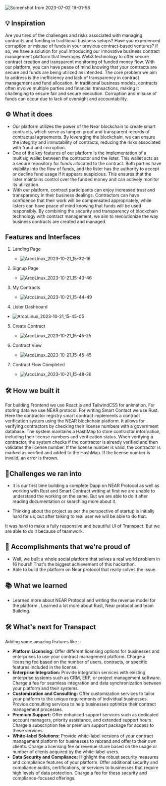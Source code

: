 ![Screenshot from 2023-07-02 19-01-58](https://github.com/HackArchive/Transpact/assets/81790585/0ff44ded-efc4-4457-9a32-55ea6c8f567e)

## 💡 Inspiration
Are you tired of the challenges and risks associated with managing contracts and funding in traditional business setups? Have you experienced corruption or misuse of funds in your previous contract-based ventures? If so, we have a solution for you!
Introducing our innovative business contract management platform that leverages Web3 technology to offer secure contract creation and transparent monitoring of funded money flow. With our platform, you can have peace of mind knowing that your contracts are secure and funds are being utilized as intended.
The core problem we aim to address is the inefficiency and lack of transparency in contract management and fund allocation. In traditional business models, contracts often involve multiple parties and financial transactions, making it challenging to ensure fair and secure execution. Corruption and misuse of funds can occur due to lack of oversight and accountability.

## ⚙ What it does
- Our platform utilizes the power of the Near blockchain to create smart contracts, which serve as tamper-proof and transparent records of contractual agreements. By leveraging the blockchain, we can ensure the integrity and immutability of contracts, reducing the risks associated with fraud and corruption.
- One of the key features of our platform is the implementation of a multisig wallet between the contractor and the lister. This wallet acts as a secure repository for funds allocated to the contract. Both parties have visibility into the flow of funds, and the lister has the authority to accept or decline fund usage if it appears suspicious. This ensures that the lister maintains control over the funded money and can actively monitor its utilization.
- With our platform, contract participants can enjoy increased trust and transparency in their business dealings. Contractors can have confidence that their work will be compensated appropriately, while listers can have peace of mind knowing that funds will be used responsibly. By combining the security and transparency of blockchain technology with contract management, we aim to revolutionize the way business contracts are created and managed.


## Features and Interfaces

1. Landing Page <a id="Landing Page"></a>
   - ![ArcoLinux_2023-10-21_15-32-16](https://github.com/Transpact/transpact/assets/68425016/dc98e6c9-3ee6-46fa-bd44-e47c3422a13b)


2. Signup Page <a id="Signup-Page"></a>
   - ![ArcoLinux_2023-10-21_15-43-46](https://github.com/Transpact/transpact/assets/68425016/da591af1-72c0-49af-9fe5-df2d42f9b8bd)


3. My Contracts  <a id="My-Contracts"></a>
   - ![ArcoLinux_2023-10-21_15-44-49](https://github.com/Transpact/transpact/assets/68425016/a5469c7f-8f10-4e4d-918e-8c85211de511)


4. Lister Dashboard <a id="Lister-Dashboard"></a>
 - ![ArcoLinux_2023-10-21_15-45-05](https://github.com/Transpact/transpact/assets/68425016/7dc032c8-511f-4591-9300-8b2f78f60584)

5. Create Contract <a id="Create-Contract"></a>
	- ![ArcoLinux_2023-10-21_15-45-25](https://github.com/Transpact/transpact/assets/68425016/c6220668-5012-43f8-a13e-b94b9565770c)


5. Contract View <a id="Contract-View"></a>
	- ![ArcoLinux_2023-10-21_15-45-45](https://github.com/Transpact/transpact/assets/68425016/4cf759f8-5c45-447f-8375-b143606a26b7)


  
6. Contract Flow Completed <a id="Contract-Flow-Completed"></a>
   - ![ArcoLinux_2023-10-21_15-48-26](https://github.com/Transpact/transpact/assets/68425016/05f008b2-0e19-4318-aefe-48300245623f)



## 🛠  How we built it
For building Frontend we use React.js and TailwindCSS for animation. For storing data we use NEAR protocol. For writing Smart Contact we use Rust. Here the contractor registry smart contract implements a contract verification system using the NEAR blockchain platform. It allows for verifying contractors by checking their license numbers with a government database. The system maintains a HashMap to store contractor information, including their license numbers and verification status. When verifying a contractor, the system checks if the contractor is already verified and then validates the license number. If the license number is valid, the contractor is marked as verified and added to the HashMap. If the license number is invalid, an error is thrown.

## 💪Challenges we ran into
- It is our first time building a complete Dapp on NEAR Protocol as well as working with Rust and Smart Contract writing at first we are unable to understand the working on the same. But we are able to do it after reading documentation or searching more about it.

- Thinking about the project as per the perspective of startup is initially hard for us, but after talking to real user we will be able to do that.

It was hard to make a fully responsive and beautiful UI of Transpact. But we are able to do it because of teamwork.

## 📌 Accomplishments that we're proud of
- Well, we built a whole social platform that solves a real world problem in 16 hours!! That's the biggest achievement of this hackathon.
- Able to build the platform on Near protocol that really solves the issue.

## 📚 What we learned
- Learned more about NEAR Protocol and writing the revenue model for the platform . Learned a lot more about Rust, Near protocol and team Building.

## 🛠 What's next for Transpact
Adding some amazing features like :- 
- **Platform Licensing:**     Offer different licensing options for businesses and enterprises to use your contract management platform. Charge a licensing fee based on the number of users, contracts, or specific features included in the license.
 - **Enterprise Integration:** Provide integration services with existing enterprise systems such as CRM, ERP, or project management software. Charge a fee for seamless integration and data synchronization between your platform and their systems.
- **Customization and Consulting:** Offer customization services to tailor your platform to the unique requirements of individual businesses. Provide consulting services to help businesses optimize their contract management processes. 
- **Premium Support:**   Offer enhanced support services such as dedicated account managers, priority assistance, and extended support hours. Charge a subscription fee or premium support package for access to these services.
- **White-label Solutions:**  Provide white-label versions of your contract management platform for businesses to rebrand and offer to their own clients. Charge a licensing fee or revenue share based on the usage or number of clients acquired by the white-label users.
- **Data Security and Compliance:** Highlight the robust security measures and compliance features of your platform. Offer additional security and compliance audits, certifications, or services to businesses that require high levels of data protection. Charge a fee for these security and compliance-focused offerings.
